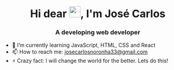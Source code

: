 <h1 align="center">Hi dear <img src="https://raw.githubusercontent.com/kaueMarques/kaueMarques/master/hi.gif" width="30px">, I'm José Carlos</h1>
<h3 align="center">A developing web developer</h3>

<!--
**JoseCarlos33/JoseCarlos33** is a ✨ _special_ ✨ repository because its `README.md` (this file) appears on your GitHub profile.-->

- 🌱 I’m currently learning JavaScript, HTML, CSS and React
- 📫 How to reach me: josecarlosnoronha33@gmail.com
- ⚡ Crazy fact: I will change the world for the better. Lets do this!

